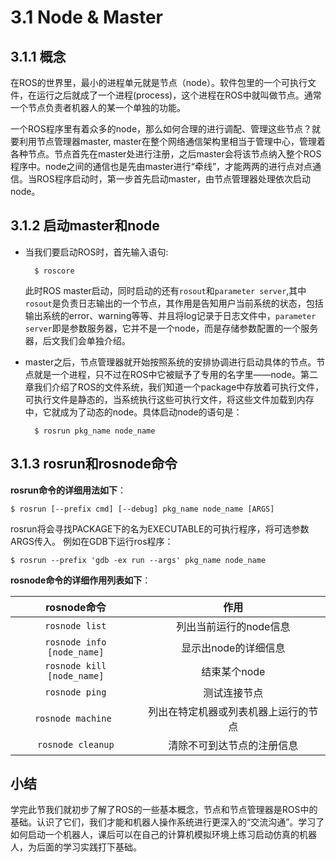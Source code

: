 # 3.1 Node & Master

## 3.1.1 概念
在ROS的世界里，最小的进程单元就是节点（node）。软件包里的一个可执行文件，在运行之后就成了一个进程(process)，这个进程在ROS中就叫做节点。通常一个节点负责者机器人的某一个单独的功能。

一个ROS程序里有着众多的node，那么如何合理的进行调配、管理这些节点？就要利用节点管理器master, master在整个网络通信架构里相当于管理中心，管理着各种节点。节点首先在master处进行注册，之后master会将该节点纳入整个ROS程序中。node之间的通信也是先由master进行“牵线”，才能两两的进行点对点通信。当ROS程序启动时，第一步首先启动master，由节点管理器处理依次启动node。



## 3.1.2 启动master和node
* 当我们要启动ROS时，首先输入语句:

		$ roscore

	此时ROS master启动，同时启动的还有`rosout`和`parameter server`,其中`rosout`是负责日志输出的一个节点，其作用是告知用户当前系统的状态，包括输出系统的error、warning等等、并且将log记录于日志文件中，`parameter server`即是参数服务器，它并不是一个node，而是存储参数配置的一个服务器，后文我们会单独介绍。
	
	
* master之后，节点管理器就开始按照系统的安排协调进行启动具体的节点。节点就是一个进程，只不过在ROS中它被赋予了专用的名字里——node。第二章我们介绍了ROS的文件系统，我们知道一个package中存放着可执行文件，可执行文件是静态的，当系统执行这些可执行文件，将这些文件加载到内存中，它就成为了动态的node。具体启动node的语句是：

		$ rosrun pkg_name node_name

## 3.1.3 rosrun和rosnode命令
**rosrun命令的详细用法如下**：

	$ rosrun [--prefix cmd] [--debug] pkg_name node_name [ARGS]

rosrun将会寻找PACKAGE下的名为EXECUTABLE的可执行程序，将可选参数ARGS传入。
例如在GDB下运行ros程序：

	$ rosrun --prefix 'gdb -ex run --args' pkg_name node_name


**rosnode命令的详细作用列表如下**：


|    rosnode命令    | 作用 |
| :------:   | :------:           |
| `rosnode list`               |   列出当前运行的node信息 |
| `rosnode info [node_name]`   |  显示出node的详细信息  |
| `rosnode kill [node_name]`   |  结束某个node |
| `rosnode ping`    |   测试连接节点 |
| `rosnode machine `     |  列出在特定机器或列表机器上运行的节点 |
| `rosnode cleanup`| 清除不可到达节点的注册信息|



## 小结
学完此节我们就初步了解了ROS的一些基本概念，节点和节点管理器是ROS中的基础。认识了它们，我们才能和机器人操作系统进行更深入的“交流沟通”。学习了如何启动一个机器人，课后可以在自己的计算机模拟环境上练习启动仿真的机器人，为后面的学习实践打下基础。
